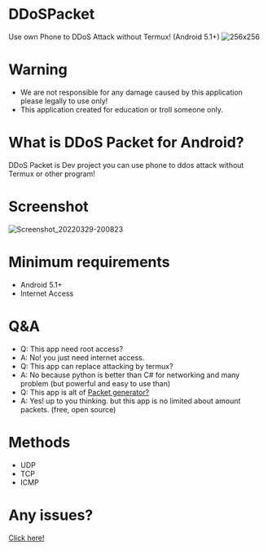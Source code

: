 # DDoSPacket
Use own Phone to DDoS Attack without Termux! (Android 5.1+)
![256x256](https://user-images.githubusercontent.com/47820634/160620570-384869bf-58d0-4b1b-8b49-1e37d4d90b0f.png)
# Warning
* We are not responsible for any damage caused by this application please legally to use only!
* This application created for education or troll someone only.
# What is DDoS Packet for Android?
DDoS Packet is Dev project you can use phone to ddos attack without Termux or other program!
# Screenshot
![Screenshot_20220329-200823](https://user-images.githubusercontent.com/47820634/160624015-67af8834-9fd2-4df9-a662-1cf584aa81c6.jpg)
# Minimum requirements
* Android 5.1+
* Internet Access
# Q&A
* Q: This app need root access?
* A: No! you just need internet access.
* Q: This app can replace attacking by termux?
* A: No because python is better than C# for networking and many problem (but powerful and easy to use than)
* Q: This app is alt of [Packet generator?](https://apkcombo.com/packets-generator/packetGenrator.edu.ae/)
* A: Yes! up to you thinking. but this app is no limited about amount packets. (free, open source)
# Methods
* UDP
* TCP
* ICMP
# Any issues?
[Click here!](https://github.com/fusedevgithub/DDoSPacket/issues)
